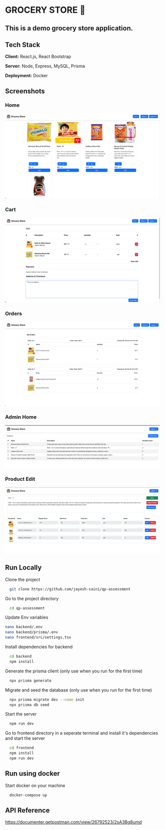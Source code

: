 # GROCERY STORE 🛒
## This is a demo grocery store application.

## Tech Stack

**Client:** React.js, React Bootstrap

**Server:** Node, Express, MySQL, Prisma

**Deployment:** Docker


## Screenshots
### Home
![App Screenshot](https://github.com/jayesh-saini/qp-assessment/blob/develop/screenshots/Home.png?raw=true)
### Cart
![App Screenshot](https://github.com/jayesh-saini/qp-assessment/blob/develop/screenshots/Cart.png?raw=true)
### Orders
![App Screenshot](https://github.com/jayesh-saini/qp-assessment/blob/develop/screenshots/Orders.png?raw=true)
### Admin Home
![App Screenshot](https://github.com/jayesh-saini/qp-assessment/blob/develop/screenshots/Admin%20Home.png?raw=true)
### Product Edit
![App Screenshot](https://github.com/jayesh-saini/qp-assessment/blob/develop/screenshots/Admin%20Prod%20Desc.png?raw=true)

## Run Locally

Clone the project

```bash
  git clone https://github.com/jayesh-saini/qp-assessment
```

Go to the project directory

```bash
  cd qp-assessment
```

Update Env variables
```bash
nano backend/.env
nano backend/prisma/.env
nano frontend/src/settings.tsx
```

Install dependencies for backend

```bash
  cd backend 
  npm install
```

Generate the prisma client (only use when you run for the first time)
```bash
  npx prisma generate
```

Migrate and seed the database (only use when you run for the first time)
```bash
  npx prisma migrate dev --name init
  npx prisma db seed
```

Start the server
```bash
  npm run dev
```

Go to frontend directory in a seperate terminal and install it's dependencies and start the server
  ```bash
    cd frontend
    npm install
    npm run dev
  ```

## Run using docker

Start docker on your machine

```bash
  docker-compose up
```


## API Reference

https://documenter.getpostman.com/view/26792523/2sA3Bg8umd

